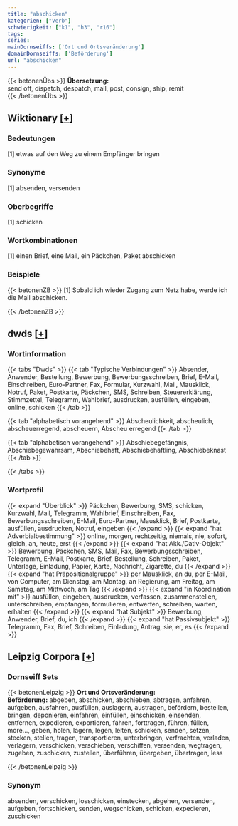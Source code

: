 ```yaml
---
title: "abschicken"
kategorien: ["Verb"]
schwierigkeit: ["k1", "h3", "r16"]
tags:
series:
mainDornseiffs: ['Ort und Ortsveränderung']
domainDornseiffs: ['Beförderung']
url: "abschicken"
---
```


{{< betonenÜbs >}}
**Übersetzung:**  
send off, dispatch, despatch, mail, post, consign, ship, remit  
{{< /betonenÜbs >}}

## Wiktionary [[+](https://de.wiktionary.org/wiki/abschicken)]

### Bedeutungen
[1] etwas auf den Weg zu einem Empfänger bringen  

### Synonyme
[1] absenden, versenden  

### Oberbegriffe
[1] schicken  

### Wortkombinationen
[1] einen Brief, eine Mail, ein Päckchen, Paket abschicken  

### Beispiele
{{< betonenZB >}}
[1] Sobald ich wieder Zugang zum Netz habe, werde ich die Mail abschicken.  

{{< /betonenZB >}}


## dwds [[+](https://www.dwds.de/wb/abschicken)]

### Wortinformation
{{< tabs "Dwds" >}}
{{< tab "Typische Verbindungen" >}}
Absender, Anwender, Bestellung, Bewerbung, Bewerbungsschreiben, Brief, E-Mail, Einschreiben, Euro-Partner, Fax, Formular, Kurzwahl, Mail, Mausklick, Notruf, Paket, Postkarte, Päckchen, SMS, Schreiben, Steuererklärung, Stimmzettel, Telegramm, Wahlbrief, ausdrucken, ausfüllen, eingeben, online, schicken
{{< /tab >}}

{{< tab "alphabetisch vorangehend" >}}
Abscheulichkeit, abscheulich, abscheuerregend, abscheuern, Abscheu erregend
{{< /tab >}}

{{< tab "alphabetisch vorangehend" >}}
Abschiebegefängnis, Abschiebegewahrsam, Abschiebehaft, Abschiebehäftling, Abschiebeknast
{{< /tab >}}

{{< /tabs >}}

### Wortprofil
{{< expand "Überblick" >}} Päckchen, Bewerbung, SMS, schicken, Kurzwahl, Mail, Telegramm, Wahlbrief, Einschreiben, Fax, Bewerbungsschreiben, E-Mail, Euro-Partner, Mausklick, Brief, Postkarte, ausfüllen, ausdrucken, Notruf, eingeben {{< /expand >}}
{{< expand "hat Adverbialbestimmung" >}} online, morgen, rechtzeitig, niemals, nie, sofort, gleich, an, heute, erst {{< /expand >}}
{{< expand "hat Akk./Dativ-Objekt" >}} Bewerbung, Päckchen, SMS, Mail, Fax, Bewerbungsschreiben, Telegramm, E-Mail, Postkarte, Brief, Bestellung, Schreiben, Paket, Unterlage, Einladung, Papier, Karte, Nachricht, Zigarette, du {{< /expand >}}
{{< expand "hat Präpositionalgruppe" >}} per Mausklick, an du, per E-Mail, von Computer, am Dienstag, am Montag, an Regierung, am Freitag, am Samstag, am Mittwoch, am Tag {{< /expand >}}
{{< expand "in Koordination mit" >}} ausfüllen, eingeben, ausdrucken, verfassen, zusammenstellen, unterschreiben, empfangen, formulieren, entwerfen, schreiben, warten, erhalten {{< /expand >}}
{{< expand "hat Subjekt" >}} Bewerbung, Anwender, Brief, du, ich {{< /expand >}}
{{< expand "hat Passivsubjekt" >}} Telegramm, Fax, Brief, Schreiben, Einladung, Antrag, sie, er, es {{< /expand >}}

## Leipzig Corpora [[+](https://corpora.uni-leipzig.de/en/res?word=abschicken&corpusId=deu_newscrawl-public_2018)]

### Dornseiff Sets
{{< betonenLeipzig >}}
**Ort und Ortsveränderung:**  
**Beförderung:** abgeben, abschicken, abschieben, abtragen, anfahren, aufgeben, ausfahren, ausfüllen, auslagern, austragen, befördern, bestellen, bringen, deponieren, einfahren, einfüllen, einschicken, einsenden, entfernen, expedieren, exportieren, fahren, forttragen, führen, füllen, more..., geben, holen, lagern, legen, leiten, schicken, senden, setzen, stecken, stellen, tragen, transportieren, unterbringen, verfrachten, verladen, verlagern, verschicken, verschieben, verschiffen, versenden, wegtragen, zugeben, zuschicken, zustellen, überführen, übergeben, übertragen, less  

{{< /betonenLeipzig >}}

### Synonym
absenden, verschicken, losschicken, einstecken, abgehen, versenden, aufgeben, fortschicken, senden, wegschicken, schicken, expedieren, zuschicken

